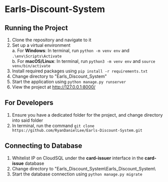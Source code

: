 # Earls-Discount-System

## Running the Project
1. Clone the repository and navigate to it 
2. Set up a virtual environment  
    a. For **Windows**: In terminal, run  ```python -m venv env``` and ```.\env\Scripts\Activate```   
    b. For **macOS/Linux**: In terminal, run  ```python3 -m venv env``` and ```source venv/bin/activate```
3. Install required packages using ```pip install -r requirements.txt```
4. Change directory to "Earls_Discount_System"
5. Start the application using ```python manage.py runserver```  
6. View the project at  http://127.0.0.1:8000/

## For Developers
1. Ensure you have a dedicated folder for the project, and change directory into said folder
2. In terminal, run the command ```git clone https://github.com/RyanDanielLee/Earls-Discount-System.git```

## Connecting to Database
1. Whitelist IP on CloudSQL under the **card-issuer** interface in the **card-issue** database
2. Change directory to "Earls_Discount_System\Earls_Discount_System\
3. Start the database connection using ```python manage.py migrate```